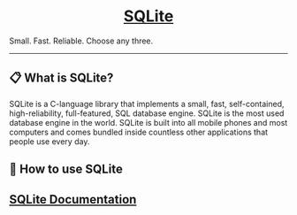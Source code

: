 <h1 align="center">
  <a href="https://www.sqlite.org/index.html">
    SQLite
  </a>
</h1>

Small. Fast. Reliable. Choose any three.

---

## 📋 What is SQLite?

SQLite is a C-language library that implements a small, fast, self-contained, high-reliability, full-featured, SQL database engine. SQLite is the most used database engine in the world. SQLite is built into all mobile phones and most computers and comes bundled inside countless other applications that people use every day.

## 🎉 How to use SQLite

<h2>
  <a href="https://www.sqlite.org/docs.html">
   SQLite Documentation
  </a>
</h2>
